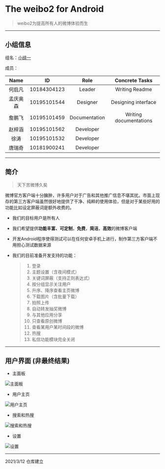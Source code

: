 # The weibo2 for Android

> weibo2为提高所有人的微博体验而生

---
## 小组信息

组名：<u>小组一</u>

成员：

| Name | ID   | Role | Concrete Tasks |
| :--: | :--: | :--: | :------------: |
|   何启凡   |   10184304123   |   Leader   |        Writing Readme       |
| 孟庆奥森 | 10195101544 | Designer | Designing interface |
| 詹鹏飞 | 10195101459 | Documentation | Writing documentations |
| 赵梓涵 | 10195101562 | Developer |  |
| 徐涛 | 10195101532 | Developer |  |
| 唐瑞奇 | 10181900241 | Developer |  |

---
## 简介

> 天下苦微博久矣

微博官方客户端十分臃肿，许多用户对于广告和其他推广信息不堪其扰。市面上现存的第三方客户端虽然很好地提供了干净、纯粹的使用体验，但是对于某些好用的功能比如设定屏蔽词是额外收费的。

- 我们的目标用户是所有人

- 我们希望提供**功能丰富、可定制**，**免费**，**简洁**，**高效**的微博客户端

- 开发Android程序使得测试可以在任何安卓手机上进行，制作第三方客户端不用担心测试数据来源

- 我们的目前准备开发支持的功能：

  > 1. 登录
  > 2. 主题设置（含夜间模式）
  > 3. 关键词屏蔽（支持正则表达式）
  > 4. 按分组显示关注用户
  > 5. 升序、降序查看主页微博
  > 6. 下载图片（含批量下载）
  > 7. 拍照上传
  > 8. 自动转发抽奖微博
  > 9. 与其他应用分享
  > 10. 只查看原创微博
  > 11. 查看某用户某时间段的微博
  > 12. 热搜
  > 13. 私信功能模块完全关闭

---
## 用户界面 (非最终结果)

- 主面板 

![主面板](./docs/UI_illustration/main_activity.png "主面板")

- 用户主页

![用户主页](./docs/UI_illustration/user_profile.png "用户主页")

- 搜索和热搜

![搜索和热搜](./docs/UI_illustration/search.png "搜索和热搜")

- 设置

![设置](./docs/UI_illustration/settings.png "设置")

---

2021/3/12 仓库建立
